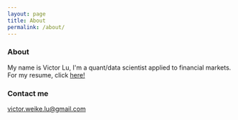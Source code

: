 ```yaml
---
layout: page
title: About
permalink: /about/
---
```



### About

My name is Victor Lu, I'm a quant/data scientist applied to financial markets. For my resume, click [here!](https://www.linkedin.com/in/victorlu0/)

### Contact me

[victor.weike.lu@gmail.com](mailto:victor.weike.lu@gmail.com)
